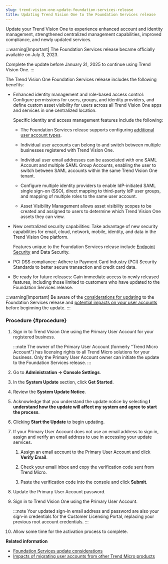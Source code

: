 ```yaml
---
slug: trend-vision-one-update-foundation-services-release
title: Updating Trend Vision One to the Foundation Services release
---
```


Update your Trend Vision One to experience enhanced account and identity management, strengthened centralized management capabilities, improved compliance, and newly updated services.

:::warning[Important]
The Foundation Services release became officially available on July 3, 2023.

Complete the update before January 31, 2025 to continue using Trend Vision One.
:::

The Trend Vision One Foundation Services release includes the following benefits:

- Enhanced identity management and role-based access control: Configure permissions for users, groups, and identity providers, and define custom asset visibility for users across all Trend Vision One apps and services in one centralized location.

  Specific identity and access management features include the following:

  - The Foundation Services release supports configuring [additional user account types](user-accounts-foundation-services.md).

  - Individual user accounts can belong to and switch between multiple businesses registered with Trend Vision One.

  - Individual user email addresses can be associated with one SAML Account and multiple SAML Group Accounts, enabling the user to switch between SAML accounts within the same Trend Vision One tenant.

  - Configure multiple identity providers to enable IdP-initiated SAML single sign-on (SSO), direct mapping to third-party IdP user groups, and mapping of multiple roles to the same user account.

  - Asset Visibility Management allows asset visibility scopes to be created and assigned to users to determine which Trend Vision One assets they can view.

- New centralized security capabilities: Take advantage of new security capabilities for email, cloud, network, mobile, identity, and data in the Trend Vision One platform.

  Features unique to the Foundation Services release include [Endpoint Security](get-start-endpoint-security.md) and Data Security.

- PCI DSS compliance: Adhere to Payment Card Industry (PCI) Security Standards to better secure transaction and credit card data.

- Be ready for future releases: Gain immediate access to newly released features, including those limited to customers who have updated to the Foundation Services release.

:::warning[Important]
Be aware of the [considerations for updating](foundation-update-consider.md) to the Foundation Services release and [potential impacts on your user accounts](foundation-services-update-impacts.md) before beginning the update.
:::

### Procedure {#procedure}

1.  Sign in to Trend Vision One using the Primary User Account for your registered business.

    :::note
    The owner of the Primary User Account (formerly "Trend Micro Account") has licensing rights to all Trend Micro solutions for your business. Only the Primary User Account owner can initiate the update to the Foundation Services release.
    :::

2.  Go to **Administration → Console Settings**.

3.  In the **System Update** section, click **Get Started**.

4.  Review the **System Update Notice**.

5.  Acknowledge that you understand the update notice by selecting **I understand how the update will affect my system and agree to start the process**.

6.  Clicking **Start the Update** to begin updating.

7.  If your Primary User Account does not use an email address to sign in, assign and verify an email address to use in accessing your update services.

    1.  Assign an email account to the Primary User Account and click **Verify Email**.

    2.  Check your email inbox and copy the verification code sent from Trend Micro.

    3.  Paste the verification code into the console and click **Submit**.

8.  Update the Primary User Account password.

9.  Sign in to Trend Vision One using the Primary User Account.

    :::note
    Your updated sign-in email address and password are also your sign-in credentials for the Customer Licensing Portal, replacing your previous root account credentials.
    :::

10. Allow some time for the activation process to complete.

**Related information**

- [Foundation Services update considerations](foundation-update-consider.md "Consider the impacts of updating Trend Vision One to the Foundation Services release.")
- [Impacts of migrating user accounts from other Trend Micro products](foundation-services-update-impacts.md "Consider the impacts of migrating your local and SAML accounts from other Trend Micro products to Trend Vision One after updating to the Foundation Services release.")
